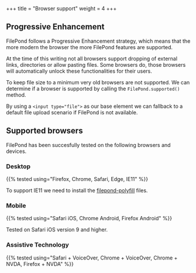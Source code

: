 +++
title = "Browser support"
weight = 4
+++

## Progressive Enhancement

FilePond follows a Progressive Enhancement strategy, which means that the more modern the browser the more FilePond features are supported.

At the time of this writing not all browsers support dropping of external links, directories or allow pasting files. Some browsers do, those browsers will automatically unlock these functionalities for their users.

To keep file size to a minimum very old browsers are not supported. We can determine if a browser is supported by calling the `FilePond.supported()` method.

By using a `<input type="file">` as our base element we can fallback to a default file upload scenario if FilePond is not available.

## Supported browsers

FilePond has been succesfully tested on the following browsers and devices.

### Desktop

{{% tested using="Firefox, Chrome, Safari, Edge, IE11" %}}

To support IE11 we need to install the [filepond-polyfill](https://github.com/pqina/filepond-polyfill) files.

### Mobile

{{% tested using="Safari iOS, Chrome Android, Firefox Android" %}}

Tested on Safari iOS version 9 and higher.

### Assistive Technology

{{% tested using="Safari + VoiceOver, Chrome + VoiceOver, Chrome + NVDA, Firefox + NVDA" %}}

